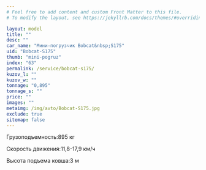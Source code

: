```yaml
---
# Feel free to add content and custom Front Matter to this file.
# To modify the layout, see https://jekyllrb.com/docs/themes/#overriding-theme-defaults

layout: model
title: ""
desc: ""
car_name: "Мини-погрузчик Bobcat&nbsp;S175"
uid: "Bobcat-S175"
thumb: "mini-pogruz"
index: "63"
permalink: /service/bobcat-s175/
kuzov_l: ""
kuzov_w: ""
tonnage: "0,895"
tonnage_s: ""
price: ""
images: ""
metaimg: /img/avto/Bobcat-S175.jpg
exclude: true
sitemap: false
---
```


<span>Грузоподъемность:</span><span>895 кг</span>

<span>Скорость движения:</span><span>11,8-17,9 км/ч</span>

<span>Высота подъема ковша:</span><span>3 м</span>
